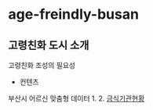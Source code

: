 # age-freindly-busan
## 고령친화 도시 소개

고령친화 조성의 필요성
- 컨텐츠


부산시 어르신 맞춤형 데이터
1. 
2. [금식기관현황](https://data.busan.go.kr/dataSet/detail.nm?contentId=10&publicdatapk=3075873)
